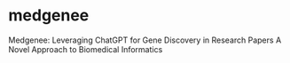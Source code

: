 # medgenee
Medgenee: Leveraging ChatGPT for Gene Discovery in Research Papers A Novel Approach to Biomedical Informatics
